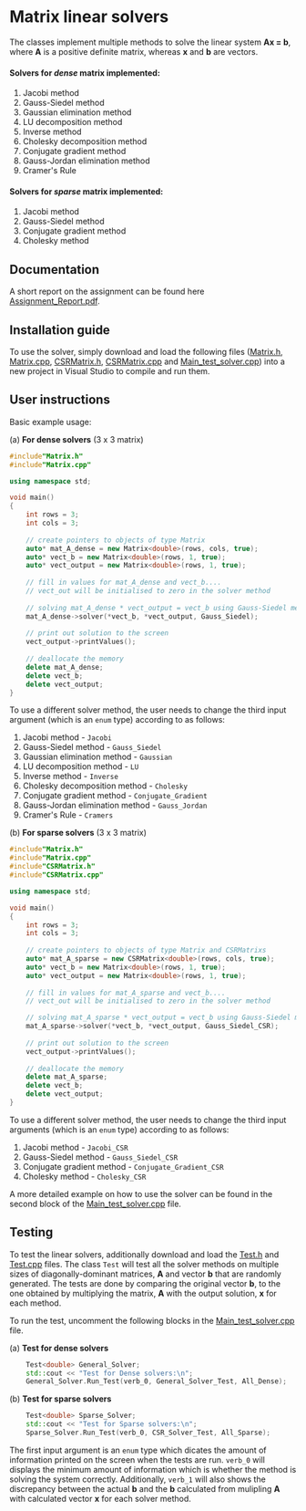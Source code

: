 # Matrix linear solvers

The classes implement multiple methods to solve the linear system **Ax = b**, where **A** is a positive definite matrix, whereas **x** and **b** are vectors.

#### Solvers for *dense* matrix implemented:

1.  Jacobi method
2.  Gauss-Siedel method
3.  Gaussian elimination method
4.  LU decomposition method
5.  Inverse method
6.  Cholesky decomposition method
7.  Conjugate gradient method
8.  Gauss-Jordan elimination method
9.  Cramer's Rule

#### Solvers for *sparse* matrix implemented:

1.  Jacobi method
2.  Gauss-Siedel method
3.  Conjugate gradient method
4.  Cholesky method

## Documentation

A short report on the assignment can be found here [Assignment_Report.pdf](Assignment_Report.pdf).

## Installation guide

To use the solver, simply download and load the following files ([Matrix.h](Matrix.h), [Matrix.cpp](Matrix.cpp), [CSRMatrix.h](CSRMatrix.h), [CSRMatrix.cpp](CSRMatrix.cpp) and [Main_test_solver.cpp](Main_test_solver.cpp)) into a new project in Visual Studio to compile and run them.

## User instructions

Basic example usage:

 (a) **For dense solvers** (3 x 3 matrix)
 
```c++
#include"Matrix.h"
#include"Matrix.cpp"

using namespace std;

void main()
{
    int rows = 3;
    int cols = 3;
    
    // create pointers to objects of type Matrix
    auto* mat_A_dense = new Matrix<double>(rows, cols, true);
    auto* vect_b = new Matrix<double>(rows, 1, true);
    auto* vect_output = new Matrix<double>(rows, 1, true);
    
    // fill in values for mat_A_dense and vect_b....
    // vect_out will be initialised to zero in the solver method
       
    // solving mat_A_dense * vect_output = vect_b using Gauss-Siedel method
    mat_A_dense->solver(*vect_b, *vect_output, Gauss_Siedel);
    
    // print out solution to the screen
    vect_output->printValues();
    
    // deallocate the memory
    delete mat_A_dense;
    delete vect_b;
    delete vect_output;
}
```

To use a different solver method, the user needs to change the third input argument (which is an `enum` type) according to as follows:

1.  Jacobi method - `Jacobi`
2.  Gauss-Siedel method - `Gauss_Siedel`
3.  Gaussian elimination method - `Gaussian`
4.  LU decomposition method - `LU`
5.  Inverse method - `Inverse`
6.  Cholesky decomposition method - `Cholesky`
7.  Conjugate gradient method - `Conjugate_Gradient`
8.  Gauss-Jordan elimination method - `Gauss_Jordan`
9.  Cramer's Rule - `Cramers`

(b) **For sparse solvers** (3 x 3 matrix)

```c++
#include"Matrix.h"
#include"Matrix.cpp"
#include"CSRMatrix.h"
#include"CSRMatrix.cpp"

using namespace std;

void main()
{
    int rows = 3;
    int cols = 3;
    
    // create pointers to objects of type Matrix and CSRMatrixs
    auto* mat_A_sparse = new CSRMatrix<double>(rows, cols, true);
    auto* vect_b = new Matrix<double>(rows, 1, true);
    auto* vect_output = new Matrix<double>(rows, 1, true);
    
    // fill in values for mat_A_sparse and vect_b....
    // vect_out will be initialised to zero in the solver method

    // solving mat_A_sparse * vect_output = vect_b using Gauss-Siedel method
    mat_A_sparse->solver(*vect_b, *vect_output, Gauss_Siedel_CSR);
    
    // print out solution to the screen
    vect_output->printValues();
    
    // deallocate the memory
    delete mat_A_sparse;
    delete vect_b;
    delete vect_output;
}   
```

To use a different solver method, the user needs to change the third input arguments (which is an `enum` type) according to as follows:

1.  Jacobi method - `Jacobi_CSR`
2.  Gauss-Siedel method - `Gauss_Siedel_CSR`
3.  Conjugate gradient method - `Conjugate_Gradient_CSR`
4.  Cholesky method - `Cholesky_CSR`

A more detailed example on how to use the solver can be found in the second block of the [Main_test_solver.cpp](Main_test_solver.cpp) file. 


## Testing

To test the linear solvers, additionally download and load the [Test.h](Test.h) and [Test.cpp](Test.cpp) files. The class `Test` will test all the solver methods on multiple sizes of diagonally-dominant matrices, **A** and vector **b** that are randomly generated. The tests are done by comparing the original vector **b**, to the one obtained by multiplying the matrix, **A** with the output solution, **x** for each method. 

To run the test, uncomment the following blocks in the [Main_test_solver.cpp](Main_test_solver.cpp) file.
 
 (a) **Test for dense solvers**
 
```c++
    Test<double> General_Solver;
    std::cout << "Test for Dense solvers:\n";
    General_Solver.Run_Test(verb_0, General_Solver_Test, All_Dense);
```

(b) **Test for sparse solvers**

```c++
    Test<double> Sparse_Solver;
    std::cout << "Test for Sparse solvers:\n";
    Sparse_Solver.Run_Test(verb_0, CSR_Solver_Test, All_Sparse);
```

The first input argument is an `enum` type which dicates the amount of information printed on the screen when the tests are run. `verb_0` will displays the minimum amount of information which is whether the method is solving the system correctly. Additionally, `verb_1` will also shows the discrepancy between the actual **b** and the **b** calculated from mulipling **A** with calculated vector **x** for each solver method.

